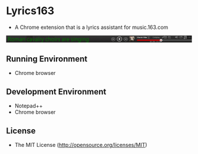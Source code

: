 # Lyrics163

- A Chrome extension that is a lyrics assistant for music.163.com

![res](screenshot/screen02_lyrics163.png)

## Running Environment

- Chrome browser

## Development Environment

- Notepad++
- Chrome browser

## License

- The MIT License (http://opensource.org/licenses/MIT)

